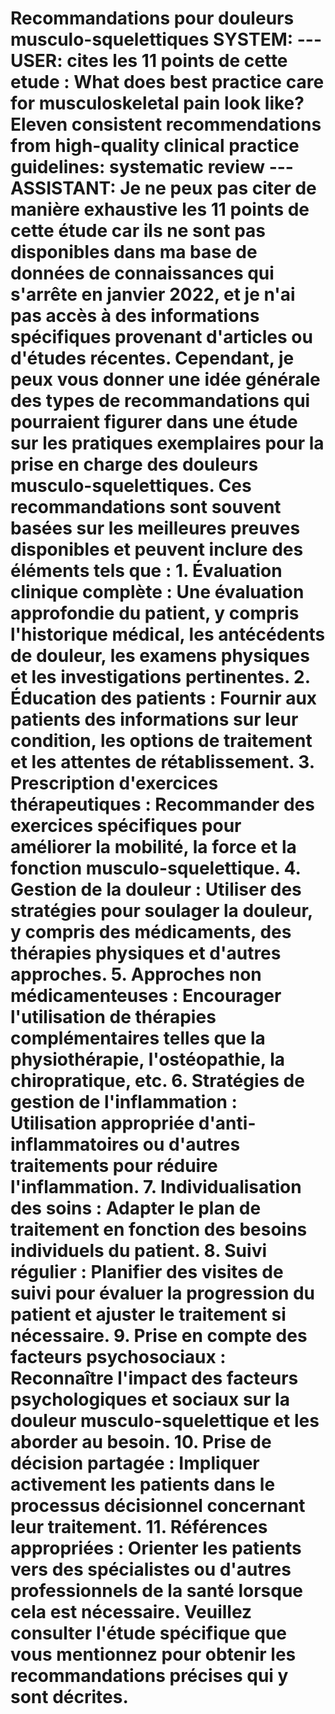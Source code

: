 # Recommandations pour douleurs musculo-squelettiques **SYSTEM**: --- **USER**: cites les 11 points de cette etude : What does best practice care for musculoskeletal pain look like? Eleven consistent recommendations from high-quality clinical practice guidelines: systematic review --- **ASSISTANT**: Je ne peux pas citer de manière exhaustive les 11 points de cette étude car ils ne sont pas disponibles dans ma base de données de connaissances qui s'arrête en janvier 2022, et je n'ai pas accès à des informations spécifiques provenant d'articles ou d'études récentes. Cependant, je peux vous donner une idée générale des types de recommandations qui pourraient figurer dans une étude sur les pratiques exemplaires pour la prise en charge des douleurs musculo-squelettiques. Ces recommandations sont souvent basées sur les meilleures preuves disponibles et peuvent inclure des éléments tels que : 1. Évaluation clinique complète : Une évaluation approfondie du patient, y compris l'historique médical, les antécédents de douleur, les examens physiques et les investigations pertinentes. 2. Éducation des patients : Fournir aux patients des informations sur leur condition, les options de traitement et les attentes de rétablissement. 3. Prescription d'exercices thérapeutiques : Recommander des exercices spécifiques pour améliorer la mobilité, la force et la fonction musculo-squelettique. 4. Gestion de la douleur : Utiliser des stratégies pour soulager la douleur, y compris des médicaments, des thérapies physiques et d'autres approches. 5. Approches non médicamenteuses : Encourager l'utilisation de thérapies complémentaires telles que la physiothérapie, l'ostéopathie, la chiropratique, etc. 6. Stratégies de gestion de l'inflammation : Utilisation appropriée d'anti-inflammatoires ou d'autres traitements pour réduire l'inflammation. 7. Individualisation des soins : Adapter le plan de traitement en fonction des besoins individuels du patient. 8. Suivi régulier : Planifier des visites de suivi pour évaluer la progression du patient et ajuster le traitement si nécessaire. 9. Prise en compte des facteurs psychosociaux : Reconnaître l'impact des facteurs psychologiques et sociaux sur la douleur musculo-squelettique et les aborder au besoin. 10. Prise de décision partagée : Impliquer activement les patients dans le processus décisionnel concernant leur traitement. 11. Références appropriées : Orienter les patients vers des spécialistes ou d'autres professionnels de la santé lorsque cela est nécessaire. Veuillez consulter l'étude spécifique que vous mentionnez pour obtenir les recommandations précises qui y sont décrites.